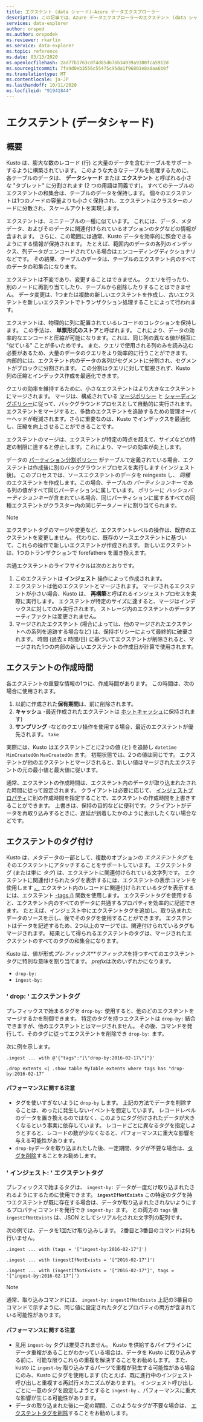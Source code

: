 ```yaml
---
title: エクステント (data シャード)-Azure データエクスプローラー
description: この記事では、Azure データエクスプローラーのエクステント (data シャード) について説明します。
services: data-explorer
author: orspod
ms.author: orspodek
ms.reviewer: rkarlin
ms.service: data-explorer
ms.topic: reference
ms.date: 03/13/2020
ms.openlocfilehash: 2ad77b1763c8f4d85d676b34039a9300fca5912d
ms.sourcegitcommit: 7fa9d0eb3556c55475c95da1f96801e8a0aa6b0f
ms.translationtype: MT
ms.contentlocale: ja-JP
ms.lasthandoff: 10/11/2020
ms.locfileid: "91941844"
---
```

# <a name="extents-data-shards"></a>エクステント (データシャード)

## <a name="overview"></a>概要

Kusto は、膨大な数のレコード (行) と大量のデータを含むテーブルをサポートするように構築されています。 このような大きなテーブルを処理するために、各テーブルのデータは、 **データシャード** または **エクステント** と呼ばれる小さな "タブレット" に分割されます (2 つの用語は同義です)。 すべてのテーブルのエクステントの和集合は、テーブルのデータを保持します。 個々のエクステントは1つのノードの容量よりも小さく保持され、エクステントはクラスターのノードに分散され、スケールアウトを実現します。

エクステントは、ミニテーブルの一種に似ています。 これには、データ、メタデータ、およびそのデータに関連付けられているオプションのタグなどの情報が含まれます。 さらに、この範囲には通常、Kusto データを効率的に照会できるようにする情報が保持されます。
たとえば、範囲内のデータの各列のインデックス、列データがエンコードされている場合はエンコーディングディクショナリなどです。 その結果、テーブルのデータは、テーブルのエクステント内のすべてのデータの和集合になります。

エクステントは不変であり、変更することはできません。 クエリを行ったり、別のノードに再割り当てしたり、テーブルから削除したりすることはできません。 データ変更は、1つまたは複数の新しいエクステントを作成し、古いエクステントを新しいエクステントでトランザクション処理することによって行われます。

エクステントは、物理的に列に配置されているレコードのコレクションを保持します。
この手法は、 **単票形式のストア**と呼ばれます。 これにより、データの効率的なエンコードと圧縮が可能になります。これは、同じ列の異なる値が相互に "似ている" ことが多いためです。 また、クエリで使用される列のみを読み込む必要があるため、大量のデータのクエリをより効率的に行うことができます。 内部的には、エクステント内のデータの各列がセグメントに分割され、セグメントがブロックに分割されます。 この分割はクエリに対して監視されず、Kusto 列の圧縮とインデックス作成を最適化できます。

クエリの効率を維持するために、小さなエクステントはより大きなエクステントにマージされます。
マージは、構成されている [マージポリシー](mergepolicy.md) と [シャーディングポリシー](shardingpolicy.md)に従って、バックグラウンドプロセスとして自動的に実行されます。
エクステントをマージすると、多数のエクステントを追跡するための管理オーバーヘッドが軽減されます。さらに重要なのは、Kusto でインデックスを最適化し、圧縮を向上させることができることです。

エクステントのマージは、エクステントが特定の時点を超えて、サイズなどの特定の制限に達すると停止します。これにより、マージの効率が向上します。

データの [パーティション分割ポリシー](partitioningpolicy.md) がテーブルで定義されている場合、エクステントは作成後に別のバックグラウンドプロセスを実行します (インジェスト後)。 このプロセスでは、ソースエクステントのデータを reingests し、 *同種* のエクステントを作成します。この場合、テーブルの *パーティションキー* である列の値がすべて同じパーティションに属しています。 ポリシーに *ハッシュパーティションキー*が含まれている場合、同じパーティションに属するすべての同種エクステントがクラスター内の同じデータノードに割り当てられます。

> [!NOTE]
> エクステントタグのマージや変更など、エクステントレベルの操作は、既存のエクステントを変更しません。
> 代わりに、既存のソースエクステントに基づいて、これらの操作で新しいエクステントが作成されます。 新しいエクステントは、1つのトランザクションで forefathers を置き換えます。

共通エクステントのライフサイクルは次のとおりです。

1. このエクステントは **インジェスト** 操作によって作成されます。
1. エクステントは他のエクステントとマージされます。 マージされるエクステントが小さい場合、Kusto は、 **再構築**と呼ばれるインジェストプロセスを実際に実行します。 エクステントが特定のサイズに達すると、マージはインデックスに対してのみ実行されます。 ストレージ内のエクステントのデータアーティファクトは変更されません。
1. マージされたエクステント (場合によっては、他のマージされたエクステントへの系列を追跡する場合など) は、保持ポリシーによって最終的に破棄されます。 
   時間 (過去 x 時間/日) に基づいてエクステントが削除されると、マージされた1つの内部の新しいエクステントの作成日が計算で使用されます。

## <a name="extent-creation-time"></a>エクステントの作成時間

各エクステントの重要な情報の1つに、作成時間があります。 この時間は、次の場合に使用されます。

1. 以前に作成された**保有期間**は、前に削除されます。
1. **キャッシュ** -最近作成されたエクステントは [ホットキャッシュ](cachepolicy.md)に保持されます)
1. **サンプリング** -などのクエリ操作を使用する場合、最近のエクステントが優先されます。 `take`

実際には、Kusto はエクステントごとに2つの値 (と) を追跡し `datetime` `MinCreatedOn` `MaxCreatedOn` ます。
初期状態では、2つの値は同じです。 エクステントが他のエクステントとマージされると、新しい値はマージされたエクステントの元の最小値と最大値に従います。

通常、エクステントの作成時間は、エクステント内のデータが取り込まれたされた時間に従って設定されます。 クライアントは必要に応じて、 [インジェストプロパティ](../../ingestion-properties.md)に別の作成時間を指定することで、エクステントの作成時間を上書きすることができます。
上書きは、保持の目的などに便利です。クライアントがデータを再取り込みするときに、遅延が到着したかのように表示したくない場合などです。

## <a name="extent-tagging"></a>エクステントのタグ付け

Kusto は、メタデータの一部として、複数のオプションの *エクステントタグ* をそのエクステントにアタッチすることをサポートしています。 エクステントタグ (または単に *タグ*) は、エクステントに関連付けられている文字列です。 エクステントに関連付けられたタグを表示するには、エクステントの表示コマンドを使用します [。](extents-commands.md#show-extents) エクステント内のレコードに関連付けられているタグを表示するには、エクステント [-tags ()](../query/extenttagsfunction.md) 関数を使用します。
エクステントタグを使用すると、エクステント内のすべてのデータに共通するプロパティを効率的に記述できます。
たとえば、インジェスト中にエクステントタグを追加し、取り込まれたデータのソースを示し、後でそのタグを使用することができます。 エクステントはデータを記述するため、2つ以上のマージでは、関連付けられているタグもマージされます。 結果として得られるエクステントのタグは、マージされたエクステントのすべてのタグの和集合になります。

Kusto は、値が形式*プレフィックス**サフィックス*を持つすべてのエクステントタグに特別な意味を割り当てます。 *prefix*は次のいずれかになります。

* `drop-by:`
* `ingest-by:`

### <a name="drop-by-extent-tags"></a>' drop: ' エクステントタグ

プレフィックスで始まるタグを `drop-by:` 使用すると、他のどのエクステントをマージするかを制御できます。 特定のタグを持つエクステントは `drop-by:` 結合できますが、他のエクステントとはマージされません。 その後、コマンドを発行して、そのタグに従ってエクステントを削除でき `drop-by:` ます。

次に例を示します。

```kusto
.ingest ... with @'{"tags":"[\"drop-by:2016-02-17\"]"}'

.drop extents <| .show table MyTable extents where tags has "drop-by:2016-02-17" 
```

#### <a name="performance-notes"></a>パフォーマンスに関する注意

* タグを使いすぎないように `drop-by` します。 上記の方法でデータを削除することは、めったに発生しないイベントを想定しています。 レコードレベルのデータを置き換えるのではなく、このようにタグ付けされたデータが大きくなるという事実に依存しています。 レコードごとに異なるタグを指定しようとすると、レコードの数が少なくなると、パフォーマンスに重大な影響を与える可能性があります。
* `drop-by`データを取り込まれたした後、一定期間、タグが不要な場合は、[タグを削除](extents-commands.md#drop-extent-tags)することをお勧めします。

### <a name="ingest-by-extent-tags"></a>' インジェスト: ' エクステントタグ

プレフィックスで始まるタグは、 `ingest-by:` データが一度だけ取り込まれたされるようにするために使用できます。 **`ingestIfNotExists`** この特定のタグを持つエクステントが既に存在する場合は、データが取り込まれたされないようにするプロパティコマンドを発行でき `ingest-by:` ます。
との両方の `tags` 値 `ingestIfNotExists` は、JSON としてシリアル化された文字列の配列です。

次の例では、データを1回だけ取り込みします。 2番目と3番目のコマンドは何も行いません。

```kusto
.ingest ... with (tags = '["ingest-by:2016-02-17"]')

.ingest ... with (ingestIfNotExists = '["2016-02-17"]')

.ingest ... with (ingestIfNotExists = '["2016-02-17"]', tags = '["ingest-by:2016-02-17"]')
```

> [!NOTE]
> 通常、取り込みコマンドには、 `ingest-by:` `ingestIfNotExists` 上記の3番目のコマンドで示すように、同じ値に設定されたタグとプロパティの両方が含まれている可能性があります。

#### <a name="performance-notes"></a>パフォーマンスに関する注意

* 乱用 `ingest-by` タグは推奨されません。
Kusto を供給するパイプラインにデータ重複があることがわかっている場合は、データを Kusto に取り込みする前に、可能な限りこれらの重複を解決することをお勧めします。 また、kusto に `ingest-by` 取り込みするパーツで重複が発生する可能性がある場合にのみ、Kusto にタグを使用します (たとえば、既に進行中のインジェスト呼び出しと重複する再試行メカニズムがあります)。 インジェスト呼び出しごとに一意のタグを設定しようとすると `ingest-by` 、パフォーマンスに重大な影響が生じる可能性があります。
* データの取り込まれた後に一定の期間、このようなタグが不要な場合は、 [エクステントタグを削除](drop-extent-tags.md)することをお勧めします。
 
